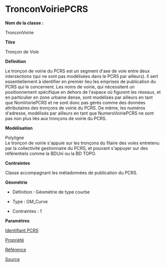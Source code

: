 # TronconVoiriePCRS #



**Nom de la classe :**

TronconVoirie

**Titre**

Tronçon de Voie

**Définition**

Le tronçon de voirie du PCRS est un segment d'axe de voie entre deux intersections (qui ne sont pas modélisées dans le PCRS par ailleurs). Il sert essentiellement à identifier en premier lieu les emprises de publication du PCRS qui le concernent. Les noms de voirie, qui nécessitent un positionnement spécifique en dehors de l'espace où figurent les réseaux, et en particulier en zone urbaine dense, sont modélisés par ailleurs en tant que NomVoiriePCRS et ne sont donc pas gérés comme des données attributaires des tronçons de voirie du PCRS. De même, les numéros d'adresse, modélisés par ailleurs en tant que NumeroVoiriePCRS ne sont pas non plus liés aux tronçons de voirie du PCRS.

**Modélisation**

Polyligne <br>
Le tronçon de voirie s'appuie sur les tronçons du filaire des voies entretenu par la collectivité gestionnaire du PCRS, et pouvant s'appuyer sur des référentiels comme la BDUni ou la BD TOPO.

**Contraintes**

Classe accompagnant les métadonnées de publication du PCRS.

**Géométrie**

- Définition : Géométrie de type courbe

- Type : GM_Curve

- Contraintes : 1

**Paramètres**

[Identifiant PCRS](http://doc-pcrs.readthedocs.io/fr/latest/Projet_FME/PCRS_Parametres.html#identifiant-pcrs)

[Propriété](http://doc-pcrs.readthedocs.io/fr/latest/Projet_FME/PCRS_Parametres.html#propriete)

[Référence](http://doc-pcrs.readthedocs.io/fr/latest/Projet_FME/PCRS_Parametres.html#reference)

[Source](http://doc-pcrs.readthedocs.io/fr/latest/Projet_FME/PCRS_Parametres.html#source)
